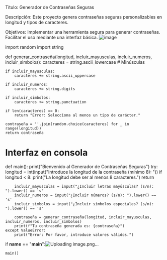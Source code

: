 Título: Generador de Contraseñas Seguras

Descripción: Este proyecto genera contraseñas seguras personalizables en longitud y tipos de caracteres.

Objetivos:
Implementar una herramienta segura para generar contraseñas.
Facilitar el uso mediante una interfaz básica.
![image](https://github.com/user-attachments/assets/782bdd7f-e68f-4fb9-9f60-7168c3a0a1bf)

import random
import string

def generar_contraseña(longitud, incluir_mayusculas, incluir_numeros, incluir_simbolos):
    caracteres = string.ascii_lowercase  # Minúsculas
    
    if incluir_mayusculas:
        caracteres += string.ascii_uppercase
        
    if incluir_numeros:
        caracteres += string.digits
        
    if incluir_simbolos:
        caracteres += string.punctuation

    if len(caracteres) == 0:
        return "Error: Selecciona al menos un tipo de carácter."
    
    contraseña = ''.join(random.choice(caracteres) for _ in range(longitud))
    return contraseña

# Interfaz en consola
def main():
    print("Bienvenido al Generador de Contraseñas Seguras")
    try:
        longitud = int(input("Introduce la longitud de la contraseña (mínimo 8): "))
        if longitud < 8:
            print("La longitud debe ser al menos 8 caracteres.")
            return
        
        incluir_mayusculas = input("¿Incluir letras mayúsculas? (s/n): ").lower() == 's'
        incluir_numeros = input("¿Incluir números? (s/n): ").lower() == 's'
        incluir_simbolos = input("¿Incluir símbolos especiales? (s/n): ").lower() == 's'
        
        contraseña = generar_contraseña(longitud, incluir_mayusculas, incluir_numeros, incluir_simbolos)
        print(f"Tu contraseña generada es: {contraseña}")
    except ValueError:
        print("Error: Por favor, introduce valores válidos.")

if __name__ == "__main__":![Uploading image.png…]()

    main()

